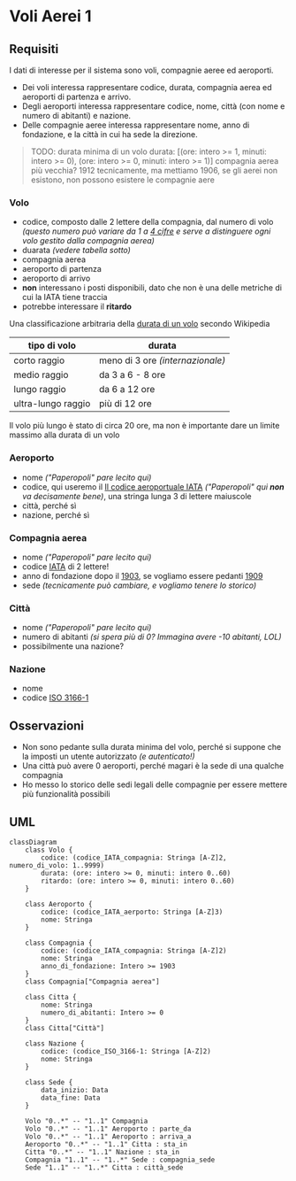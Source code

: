 # Voli Aerei 1

## Requisiti 

I dati di interesse per il sistema sono voli, compagnie aeree ed aeroporti.

- Dei voli interessa rappresentare codice, durata, compagnia aerea ed aeroporti di partenza e arrivo.
- Degli aeroporti interessa rappresentare codice, nome, città (con nome e numero di abitanti) e nazione.
- Delle compagnie aeree interessa rappresentare nome, anno di fondazione, e la città in cui ha sede la direzione.

> TODO: durata minima di un volo
> durata: [(ore: intero >= 1, minuti: intero >= 0), (ore: intero >= 0, minuti: intero >= 1)]
> compagnia aerea più vecchia? 1912 tecnicamente, ma mettiamo 1906, se gli aerei non esistono, non possono esistere le compagnie aere

### Volo

- codice, composto dalle 2 lettere della compagnia, dal numero di volo _(questo numero può variare da 1 a [4 cifre](https://it.wikipedia.org/wiki/Numero_di_volo) e serve a distinguere ogni volo gestito dalla compagnia aerea)_
- duarata _(vedere tabella sotto)_
- compagnia aerea
- aeroporto di partenza
- aeroporto di arrivo
- **non** interessano i posti disponibili, dato che non è una delle metriche di cui la IATA tiene traccia
- potrebbe interessare il **ritardo**

Una classificazione arbitraria della [durata di un volo](https://it.wikipedia.org/wiki/Lunghezza_di_un_volo#Voli_a_corto_raggio) secondo Wikipedia

| tipo di volo | durata |
|--|--|
| corto raggio | meno di 3 ore _(internazionale)_ |
| medio raggio | da 3 a 6 - 8 ore |
| lungo raggio | da 6 a 12 ore |
| ultra-lungo raggio | più di 12 ore |

Il volo più lungo è stato di circa 20 ore, ma non è importante dare un limite massimo alla durata di un volo 


### Aeroporto

- nome _("Paperopoli" pare lecito qui)_
- codice, qui useremo il [Il codice aeroportuale IATA](https://it.wikipedia.org/wiki/Codice_aeroportuale_IATA) _("Paperopoli" qui **non** va decisamente bene)_, una stringa lunga 3 di lettere maiuscole
- città, perché sì
- nazione, perché sì


### Compagnia aerea 

- nome _("Paperopoli" pare lecito qui)_
- codice [IATA](https://www.uniquevisitor.it/magazine/codici-voli-compagnie-aeree.php) di 2 lettere!
- anno di fondazione dopo il [1903](https://www.corriere.it/tecnologia/23_dicembre_17/il-primo-volo-dei-fratelli-wright-ha-decollato-120-anni-fa-e-duro-solo-12-secondi-f737b3c3-be79-475b-89c2-de129a206xlk.shtml), se vogliamo essere pedanti [1909](https://it.wikipedia.org/wiki/Compagnia_aerea#DELAG,\_la_prima_compagnia_aerea_del_mondo)
- sede _(tecnicamente può cambiare, e vogliamo tenere lo storico)_

### Città

- nome _("Paperopoli" pare lecito qui)_
- numero di abitanti _(si spera più di 0? Immagina avere -10 abitanti, LOL)_
- possibilmente una nazione?

### Nazione

- nome
- codice [ISO 3166-1](https://it.wikipedia.org/wiki/ISO_3166-1)

## Osservazioni

- Non sono pedante sulla durata minima del volo, perché si suppone che la imposti un utente autorizzato _(e autenticato!)_
- Una città può avere 0 aeroporti, perché magari è la sede di una qualche compagnia
- Ho messo lo storico delle sedi legali delle compagnie per essere mettere più funzionalità possibili

## UML

```mermaid
classDiagram
    class Volo {
        codice: (codice_IATA_compagnia: Stringa [A-Z]2, numero_di_volo: 1..9999) 
        durata: (ore: intero >= 0, minuti: intero 0..60)
        ritardo: (ore: intero >= 0, minuti: intero 0..60)
    }

    class Aeroporto {
        codice: (codice_IATA_aerporto: Stringa [A-Z]3)
        nome: Stringa
    } 

    class Compagnia {
        codice: (codice_IATA_compagnia: Stringa [A-Z]2)
        nome: Stringa
        anno_di_fondazione: Intero >= 1903
    }
    class Compagnia["Compagnia aerea"]

    class Citta {
        nome: Stringa
        numero_di_abitanti: Intero >= 0
    }
    class Citta["Città"]

    class Nazione {
        codice: (codice_ISO_3166-1: Stringa [A-Z]2)
        nome: Stringa
    }

    class Sede {
        data_inizio: Data
        data_fine: Data
    }

    Volo "0..*" -- "1..1" Compagnia
    Volo "0..*" -- "1..1" Aeroporto : parte_da
    Volo "0..*" -- "1..1" Aeroporto : arriva_a 
    Aeroporto "0..*" -- "1..1" Citta : sta_in
    Citta "0..*" -- "1..1" Nazione : sta_in
    Compagnia "1..1" -- "1..*" Sede : compagnia_sede 
    Sede "1..1" -- "1..*" Citta : città_sede 
```
